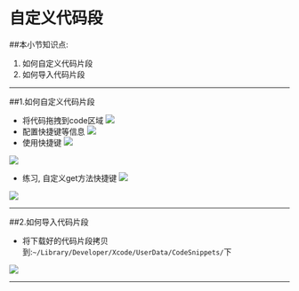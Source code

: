 # 自定义代码段
##本小节知识点:
1. 如何自定义代码片段
2. 如何导入代码片段

---

##1.如何自定义代码片段
- 将代码拖拽到code区域
![](/images/ocDay3/a2/Snip20150529_23.png)
- 配置快捷键等信息
![](/images/ocDay3/a2/Snip20150529_27.png)
- 使用快捷键
![](/images/ocDay3/a2/Snip20150529_31.png)

![](/images/ocDay3/a2/Snip20150529_32.png)

- 练习, 自定义get方法快捷键
![](/images/ocDay3/a2/Snip20150529_28.png)

![](/images/ocDay3/a2/Snip20150529_30.png)

---

##2.如何导入代码片段
- 将下载好的代码片段拷贝到:`~/Library/Developer/Xcode/UserData/CodeSnippets/`下


![](/images/ocDay3/a2/Snip20150529_33.png)

---
